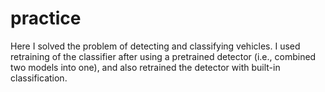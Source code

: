 # practice
Here I solved the problem of detecting and classifying vehicles.
I used retraining of the classifier after using a pretrained detector (i.e., combined two models into one), and also retrained the detector with built-in classification.

